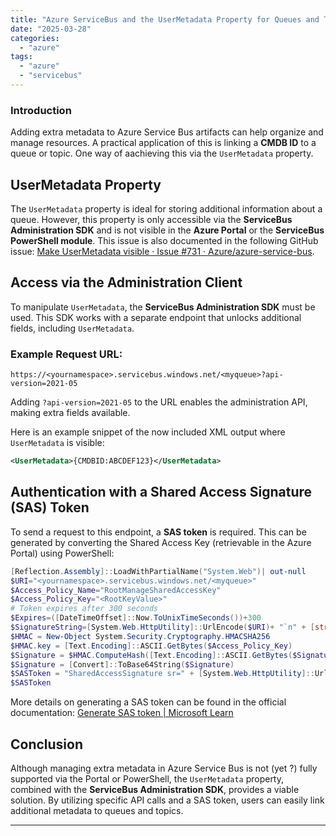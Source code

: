 ```yaml
---
title: "Azure ServiceBus and the UserMetadata Property for Queues and Topics"
date: "2025-03-28"
categories:   
  - "azure"
tags: 
  - "azure"
  - "servicebus"  
---
```


### **Introduction**  
Adding extra metadata to Azure Service Bus artifacts can help organize and manage resources. A practical application of this is linking a **CMDB ID** to a queue or topic. One way of aachieving this via the `UserMetadata` property.


## **UserMetadata Property**
The `UserMetadata` property is ideal for storing additional information about a queue. However, this property is only accessible via the **ServiceBus Administration SDK** and is not visible in the **Azure Portal** or the **ServiceBus PowerShell module**. This issue is also documented in the following GitHub issue: [Make UserMetadata visible · Issue #731 · Azure/azure-service-bus](https://github.com/Azure/azure-service-bus/issues/731).

## **Access via the Administration Client**
To manipulate `UserMetadata`, the **ServiceBus Administration SDK** must be used. This SDK works with a separate endpoint that unlocks additional fields, including `UserMetadata`.

### **Example Request URL:**
```plaintext
https://<yournamespace>.servicebus.windows.net/<myqueue>?api-version=2021-05
```
Adding `?api-version=2021-05` to the URL enables the administration API, making extra fields available. 

Here is an example snippet of the now included XML output where `UserMetadata` is visible:
```xml
<UserMetadata>{CMDBID:ABCDEF123}</UserMetadata>
```

## **Authentication with a Shared Access Signature (SAS) Token**
To send a request to this endpoint, a **SAS token** is required. This can be generated by converting the Shared Access Key (retrievable in the Azure Portal) using PowerShell:

```powershell
[Reflection.Assembly]::LoadWithPartialName("System.Web")| out-null
$URI="<yournamespace>.servicebus.windows.net/<myqueue>"
$Access_Policy_Name="RootManageSharedAccessKey"
$Access_Policy_Key="<RootKeyValue>"
# Token expires after 300 seconds
$Expires=([DateTimeOffset]::Now.ToUnixTimeSeconds())+300
$SignatureString=[System.Web.HttpUtility]::UrlEncode($URI)+ "`n" + [string]$Expires
$HMAC = New-Object System.Security.Cryptography.HMACSHA256
$HMAC.key = [Text.Encoding]::ASCII.GetBytes($Access_Policy_Key)
$Signature = $HMAC.ComputeHash([Text.Encoding]::ASCII.GetBytes($SignatureString))
$Signature = [Convert]::ToBase64String($Signature)
$SASToken = "SharedAccessSignature sr=" + [System.Web.HttpUtility]::UrlEncode($URI) + "&sig=" + [System.Web.HttpUtility]::UrlEncode($Signature) + "&se=" + $Expires + "&skn=" + $Access_Policy_Name
$SASToken
```
More details on generating a SAS token can be found in the official documentation: [Generate SAS token | Microsoft Learn](https://learn.microsoft.com/en-us/azure/service-bus-messaging/service-bus-sas-tokens)

## **Conclusion**
Although managing extra metadata in Azure Service Bus is not (yet ?) fully supported via the Portal or PowerShell, the `UserMetadata` property, combined with the **ServiceBus Administration SDK**, provides a viable solution. By utilizing specific API calls and a SAS token, users can easily link additional metadata to queues and topics.


---
